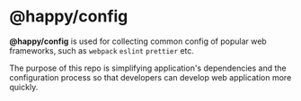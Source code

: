 # @happy/config

**@happy/config** is used for collecting common config of popular web frameworks, such as `webpack` `eslint` `prettier` etc.

The purpose of this repo is simplifying application's dependencies and the configuration process so that developers can develop web application more quickly.
